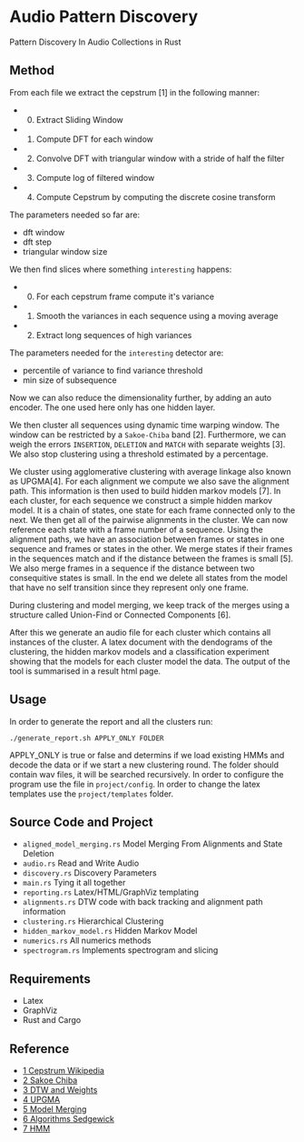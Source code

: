 # Audio Pattern Discovery

Pattern Discovery In Audio Collections in Rust

## Method

From each file we extract the cepstrum [1] in the following manner:
+ 0. Extract Sliding Window
+ 1. Compute DFT for each window
+ 2. Convolve DFT with triangular window with a stride of half the filter
+ 3. Compute log of filtered window
+ 4. Compute Cepstrum by computing the discrete cosine transform

The parameters needed so far are:
+ dft window
+ dft step
+ triangular window size

We then find slices where something `interesting` happens:
+ 0. For each cepstrum frame compute it's variance
+ 1. Smooth the variances in each sequence using a moving average
+ 2. Extract long sequences of high variances

The parameters needed for the `interesting` detector are:
+ percentile of variance to find variance threshold
+ min size of subsequence

Now we can also reduce the dimensionality further, by adding
an auto encoder. The one used here only has one hidden layer.

We then cluster all sequences using dynamic time warping window.
The window can be restricted by a `Sakoe-Chiba` band [2]. Furthermore,
we can weigh the errors `INSERTION`, `DELETION` and `MATCH` with
separate weights [3]. We also stop clustering using a threshold
estimated by a percentage. 

We cluster using agglomerative clustering with average linkage
also known as UPGMA[4]. For each alignment we compute we also save the
alignment path. This information is then used to build hidden markov models [7].
In each cluster, for each sequence we construct a simple hidden markov model. 
It is a chain of states, one state for each frame connected only to the next.
We then get all of the pairwise alignments in the cluster. We can now reference
each state with a frame number of a sequence. Using the alignment paths, we
have an association between frames or states in one sequence and frames or states
in the other. We merge states if their frames in the sequences match and if
the distance between the frames is small [5]. We also merge frames
in a sequence if the distance between two consequitive states is small.
In the end we delete all states from the model that have no self transition
since they represent only one frame.

During clustering and model merging, we keep track of the merges
using a structure called Union-Find or Connected Components [6].

After this we generate an audio file for each cluster which contains all instances
of the cluster. A latex document with the dendograms of the clustering, the hidden markov
models and a classification experiment showing that the models for each cluster model
the data. The output of the tool is summarised in a result html page.

## Usage

In order to generate the report and all the clusters run:

```
./generate_report.sh APPLY_ONLY FOLDER
```
APPLY_ONLY is true or false and determins if we load existing HMMs and decode the data or if we start a new clustering round. The folder should contain wav files, it will be searched recursively.
In order to configure the program use the file in `project/config`.
In order to change the latex templates use the `project/templates` 
folder.

## Source Code and Project
+ `aligned_model_merging.rs` Model Merging From Alignments and State Deletion
+ `audio.rs` Read and Write Audio                     
+ `discovery.rs` Discovery Parameters
+ `main.rs` Tying it all together              
+ `reporting.rs` Latex/HTML/GraphViz templating
+ `alignments.rs` DTW code with back tracking and alignment path information 
+ `clustering.rs` Hierarchical Clustering                  
+ `hidden_markov_model.rs` Hidden Markov Model 
+ `numerics.rs` All numerics methods
+ `spectrogram.rs` Implements spectrogram and slicing

## Requirements
+ Latex
+ GraphViz
+ Rust and Cargo

## Reference
+ [1 Cepstrum Wikipedia](https://de.wikipedia.org/wiki/Mel_Frequency_Cepstral_Coefficients)
+ [2 Sakoe Chiba](https://ieeexplore.ieee.org/document/1163055)
+ [3 DTW and Weights](https://www.amazon.com/Speech-Synthesis-Recognition-Wendy-Holmes/dp/0748408576)
+ [4 UPGMA](https://en.wikipedia.org/wiki/UPGMA)
+ [5 Model Merging](https://papers.nips.cc/paper/669-hidden-markov-model-induction-by-bayesian-model-merging.pdf)
+ [6 Algorithms Sedgewick](https://www.amazon.com/Algorithms-Robert-Sedgewick/dp/032157351X/ref=asc_df_032157351X/?tag=googshopde-21&linkCode=df0&hvadid=310624385211&hvpos=1o1&hvnetw=g&hvrand=16551751797611632310&hvpone=&hvptwo=&hvqmt=&hvdev=c&hvdvcmdl=&hvlocint=&hvlocphy=9044109&hvtargid=pla-432981821009&psc=1&th=1&psc=1&tag=&ref=&adgrpid=64736366074&hvpone=&hvptwo=&hvadid=310624385211&hvpos=1o1&hvnetw=g&hvrand=16551751797611632310&hvqmt=&hvdev=c&hvdvcmdl=&hvlocint=&hvlocphy=9044109&hvtargid=pla-432981821009)
+ [7 HMM](https://www.ece.ucsb.edu/Faculty/Rabiner/ece259/Reprints/tutorial%20on%20hmm%20and%20applications.pdf)
